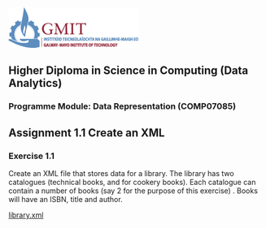 ![GMIT Logo](https://github.com/Munster2020/HDIP_CSDA_PROJECT/blob/master/GMIT_Logo.jpg)
## Higher Diploma in Science in Computing (Data Analytics)
### Programme Module: Data Representation (COMP07085) 

## Assignment 1.1 Create an XML
### Exercise 1.1
Create an XML file that stores data for a library. 
The library has two catalogues (technical books, and for cookery books).
Each catalogue can contain a number of books (say 2 for the purpose of this exercise) . 
Books will have an ISBN, title and author.

[library.xml](https://github.com/Munster2020/data-representation-coursework/blob/main/library.xml)
